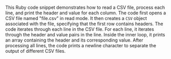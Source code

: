 This Ruby code snippet demonstrates how to read a CSV file, process each line, and print the header and value for each column. The code first opens a CSV file named "file.csv" in read mode. It then creates a `CSV` object associated with the file, specifying that the first row contains headers. The code iterates through each line in the CSV file. For each line, it iterates through the header and value pairs in the line. Inside the inner loop, it prints an array containing the header and its corresponding value. After processing all lines, the code prints a newline character to separate the output of different CSV files.
